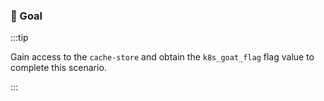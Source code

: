 ### 🎯 Goal

:::tip

Gain access to the `cache-store` and obtain the `k8s_goat_flag` flag value to complete this scenario.

:::
